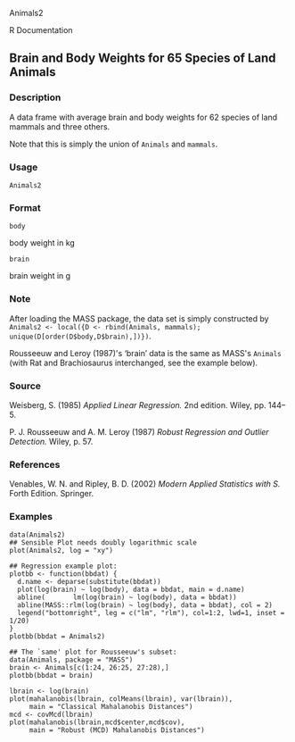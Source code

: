 Animals2

R Documentation

## Brain and Body Weights for 65 Species of Land Animals

### Description

A data frame with average brain and body weights for 62 species of land
mammals and three others.

Note that this is simply the union of `Animals` and `mammals`.

### Usage

    
    Animals2

### Format

`body`

body weight in kg

`brain`

brain weight in g

### Note

After loading the MASS package, the data set is simply constructed by
`Animals2 <- local({D <- rbind(Animals, mammals);
unique(D[order(D$body,D$brain),])})`.

Rousseeuw and Leroy (1987)'s ‘brain’ data is the same as MASS's `Animals`
(with Rat and Brachiosaurus interchanged, see the example below).

### Source

Weisberg, S. (1985) _Applied Linear Regression._ 2nd edition. Wiley, pp.
144–5.

P. J. Rousseeuw and A. M. Leroy (1987) _Robust Regression and Outlier
Detection._ Wiley, p. 57.

### References

Venables, W. N. and Ripley, B. D. (2002) _Modern Applied Statistics with S._
Forth Edition. Springer.

### Examples

    
    data(Animals2)
    ## Sensible Plot needs doubly logarithmic scale
    plot(Animals2, log = "xy")
    
    ## Regression example plot:
    plotbb <- function(bbdat) {
      d.name <- deparse(substitute(bbdat))
      plot(log(brain) ~ log(body), data = bbdat, main = d.name)
      abline(       lm(log(brain) ~ log(body), data = bbdat))
      abline(MASS::rlm(log(brain) ~ log(body), data = bbdat), col = 2)
      legend("bottomright", leg = c("lm", "rlm"), col=1:2, lwd=1, inset = 1/20)
    }
    plotbb(bbdat = Animals2)
    
    ## The `same' plot for Rousseeuw's subset:
    data(Animals, package = "MASS")
    brain <- Animals[c(1:24, 26:25, 27:28),]
    plotbb(bbdat = brain)
    
    lbrain <- log(brain)
    plot(mahalanobis(lbrain, colMeans(lbrain), var(lbrain)),
         main = "Classical Mahalanobis Distances")
    mcd <- covMcd(lbrain)
    plot(mahalanobis(lbrain,mcd$center,mcd$cov),
         main = "Robust (MCD) Mahalanobis Distances")

